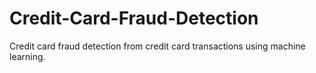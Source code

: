 # Credit-Card-Fraud-Detection
Credit card fraud detection from credit card transactions using machine learning.
